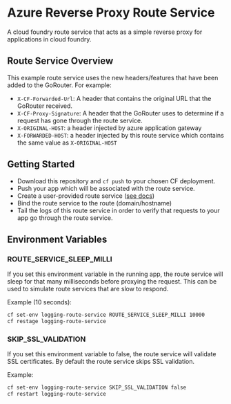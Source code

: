 # Azure Reverse Proxy Route Service

A cloud foundry route service that acts as a simple reverse proxy for applications in cloud foundry.

## Route Service Overview

This example route service uses the new headers/features that have been added to the GoRouter. For example:

- `X-CF-Forwarded-Url`: A header that contains the original URL that the GoRouter received.
- `X-CF-Proxy-Signature`: A header that the GoRouter uses to determine if a request has gone through the route service.
- `X-ORIGINAL-HOST`: a header injected by azure application gateway
- `X-FORWARDED-HOST`: a header injected by this route service which contains the same value as `X-ORIGINAL-HOST`

## Getting Started

- Download this repository and `cf push` to your chosen CF deployment.
- Push your app which will be associated with the route service.
- Create a user-provided route service ([see docs](http://docs.cloudfoundry.org/services/route-services.html#user-provided))
- Bind the route service to the route (domain/hostname)
- Tail the logs of this route service in order to verify that requests to your app go through the route service. 

## Environment Variables

### ROUTE_SERVICE_SLEEP_MILLI

If you set this environment variable in the running app, the route service
will sleep for that many milliseconds before proxying the request. This can
be used to simulate route services that are slow to respond.

Example (10 seconds):

```sh
cf set-env logging-route-service ROUTE_SERVICE_SLEEP_MILLI 10000
cf restage logging-route-service
```

### SKIP_SSL_VALIDATION

If you set this environment variable to false, the route service
will validate SSL certificates. By default the route service skips SSL validation.

Example:

```sh
cf set-env logging-route-service SKIP_SSL_VALIDATION false
cf restart logging-route-service
```
